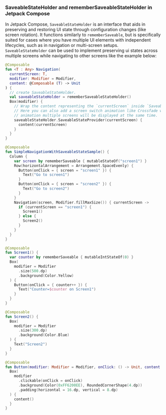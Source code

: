 ### SaveableStateHolder and rememberSaveableStateHolder in Jetpack Compose

In Jetpack Compose, `SaveableStateHolder` is an interface that aids in preserving and restoring UI state through configuration changes (like screen rotation). It functions similarly to `rememberSaveable`, but is specifically suited for cases where you have multiple UI elements with independent lifecycles, such as in navigation or multi-screen setups. `SaveableStateHolder` can be used to implement preserving ui states across multiple screens while navigating to other screens like the example below:

```kotlin
@Composable
fun <T : Any> Navigation(
  currentScreen: T,
  modifier: Modifier = Modifier,
  content: @Composable (T) -> Unit
) {
  // create SaveableStateHolder.
  val saveableStateHolder = rememberSaveableStateHolder()
  Box(modifier) {
    // Wrap the content representing the `currentScreen` inside `SaveableStateProvider`.
    // Here you can also add a screen switch animation like Crossfade where during the
    // animation multiple screens will be displayed at the same time.
    saveableStateHolder.SaveableStateProvider(currentScreen) {
      content(currentScreen)
    }
  }
}

@Composable
fun SimpleNavigationWithSaveableStateSample() {
  Column {
    var screen by rememberSaveable { mutableStateOf("screen1") }
    Row(horizontalArrangement = Arrangement.SpaceEvenly) {
      Button(onClick = { screen = "screen1" }) {
        Text("Go to screen1")
      }
      Button(onClick = { screen = "screen2" }) {
        Text("Go to screen2")
      }
    }
    Navigation(screen, Modifier.fillMaxSize()) { currentScreen ->
      if (currentScreen == "screen1") {
        Screen1()
      } else {
        Screen2()
      }
    }
  }
}

@Composable
fun Screen1() {
  var counter by rememberSaveable { mutableIntStateOf(0) }
  Box(
    modifier = Modifier
      .size(500.dp)
      .background(Color.Yellow)
  ) {
    Button(onClick = { counter++ }) {
      Text("Counter=$counter on Screen1")
    }
  }
}

@Composable
fun Screen2() {
  Box(
    modifier = Modifier
      .size(300.dp)
      .background(Color.Blue)
  ) {
    Text("Screen2")
  }
}

@Composable
fun Button(modifier: Modifier = Modifier, onClick: () -> Unit, content: @Composable () -> Unit) {
  Box(
    modifier
      .clickable(onClick = onClick)
      .background(Color(0xFF6200EE), RoundedCornerShape(4.dp))
      .padding(horizontal = 16.dp, vertical = 8.dp)
  ) {
    content()
  }
}
```
